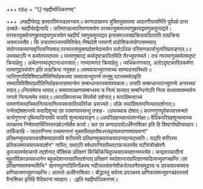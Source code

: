 +++
title = "12 महद्दीर्घाधिकरणम्"

+++
॥महद्दीर्घवद्वा ह्रस्वपरिमंजडलाभ्याम्॥ काणादपक्षस्य युक्तियुक्ततया आदरणीयत्वमिति पूर्वपक्षे प्राप्त उच्यते- महद्दीर्घवद्वेत्यादि। पारिमाण़्डल्यपरिमाणाश्रयेण परस्परयुक्तपरमाणुह्रस्वद्व्यणुकमुत्पद्यते। परस्परयुक्तोनाणुह्रस्वद्व्यणुकत्रयेण महद्दीर्घं त्र्यणुकमुत्पद्यत इत्यसमञ्जसप्रक्रियावदितरापि तत्प्रक्रिया असमञ्जसैव। किं तत्रारामञ्जस्यमितिचेत्-निष्प्रदेशे परमाणौ प्रादोशिकसंयोगासम्भवात् संयोगस्याव्याप्यवृत्तित्वनियमात् परस्परासंयुक्तप्रदेशभेदाभावेन ततोऽधिक परिमाणकार्यानुत्पत्तिप्रसङ्गात्॥॥उभयथाऽपि न कर्मातस्तदभावः॥ परमाणुष्वाद्यं कर्मादृष्टकारितमिति तैरभ्युपगम्यते। तत्र नपरमाणुसमवेतमदृष्टं क्रियाहेतुः। अचेतनस्यादृष्टानाधारत्वात्। नाप्यात्मगतं क्रियाहेतुः। व्यधिकरणत्वात्, अतोऽदृष्टकारितकर्मणा परमाणुद्वयसंयोग इति तत्प्रक्रिया नयुक्ता॥॥समवायाभ्युपगमाच्च साम्यादनवस्थितेः॥ जातिगुणादिविशिष्टप्रतीतिनिर्वाहकतया समवायाभ्युपगमे तन्तुषु पटस्समवेतइति समवायिविशिष्टप्रतीतिनिर्वाहकतासामान्येन सम्बन्धान्तरस्यावश्यकता। तत्रापि सम्बन्धान्तराभ्युपगमे अनवस्था स्यात्॥॥नित्यमेवच भावात्॥ समवायलक्षणसम्बन्धस्य च नित्यं सत्त्वात् सम्बन्धिनोऽपि नित्य सत्त्वावश्यम्भावेन जगतो नित्यत्वमेव स्यात्॥॥रूपादिमत्त्वाच्च विपर्ययो दर्शनात्॥ रूपादिमत्त्वाच्च परमाणोस्तदभिमतनित्यत्वानिरवयवत्वादिव्यतिरेकः प्रसज्यते। लोके रूपादिमतामनित्यत्वदर्शनात्॥नन्वेतद्दोषशान्तये रूपादिशून्या एव परमाणवस्सन्तु तत्राह- ॥उभयथाच दोषात्॥ कारणगुणपूर्वकत्वात्त्वन्मते कार्यगुणानां पृथिव्यादिनामपि रूपादि शून्यत्वप्रसङ्गः॥॥अपरिग्रहाच्चात्यंतमनपेक्षा॥ वैदिकपरिग्रहशून्यत्वाच्च तत्पक्षस्य निश्रेयसार्थिभिस्तत्पक्षेऽनपेक्षैव कार्या। अत एव कणादादयोऽर्धवैनाशिका इति हि शिष्टगोष्ठीव्यवहारः। तार्किकाहि - जाठराग्निना पच्यमानानां भुक्तपीताहारौषधरसद्रव्यरूपाणामवयवानां" प्रतिक्षणमुपचयापचयवैषम्यादवयवि शरीरमपि प्रतिक्षणमुचयापचयवदन्यदन्यद्भवति। यद्यपि शरीरस्य प्रतिकलमपचयापचयदर्शनं" नास्ति, तथाऽपि वर्षधारानिपातैस्तटाकजलस्येव घटीयंत्रोत्क्षेपणैः कूपजलस्येवचान्ते तद्दर्शनात् यौक्तिकं प्रतिक्षणं किंचित्किंचिदुपचयापचयज्ञानमस्त्येव। चन्द्रतारकादीनां मुहूर्तादिकालव्यवधानेन बहुळदेशान्तरप्राप्तिदर्शनात् प्रतिक्षणं स्वदेशान्तरप्राप्तिज्ञानवदित्यभ्युपगच्छन्ति।एवं प्रतिक्षणमवश्यम्भाविभिः" खननपूरणादिभिर्गोळस्य नदीजलसंसर्गशीकरोत्पतनैस्समुद्रस्य च उपचयापचयवतः क्षणिकत्वमभ्युपगच्छन्ति। अतस्ते अर्धवैनाशिकाः। बौद्धास्तु सर्वस्य प्रपञ्चस्य क्षणिकत्वमभ्युपगच्छंतस्सर्व वैनाशिका इतिहि वैदिकानां व्यवहारः। ॥इति महद्दीर्घाधिकरणम्॥